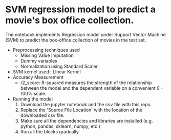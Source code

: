 # SVM regression model to predict a movie's box office collection.
The notebook implements Regression model under Support Vector Machine (SVM) to predict the box-office collection of movies in the test set.
* Preprocessing techniques used
  * Missing Value Imputation
  * Dummy variables
  * Normalization using Standard Scaler
* SVM kernel used : Linear Kernel
* Accuracy Measurement
  * r2_score: R-squared measures the strength of the relationship between the model and the dependent variable on a convenient 0 – 100% scale.
* Running the model
  1. Download the jupyter notebook and the csv file with this repo.
  2. Replace the 'Source File Location' with the location of the downloaded csv file.
  3. Make sure all the dependencies and libraries are installed (e.g. python, pandas, sklearn, numpy, etc.)
  4. Run all the blocks gradually.

